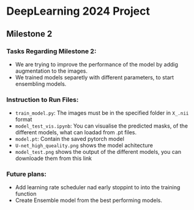 # DeepLearning 2024 Project

## Milestone 2

### Tasks Regarding Milestone 2:
- We are trying to improve the performance of the model by addig augmentation to the images.
- We trained models separetly with different parameters, to start ensembling models.

### Instruction to Run Files:
- `train_model.py`: The images must be in the specified folder in `X_.nii` format
- `model_test_vis.ipynb`: You can visualise the predicted masks, of the different models, what can loadad from .pt files.
- `model.pt`: Contain the saved pytorch model
- `U-net_high_queality.png` shows the model achitecture
- `model_test.png` shows the output of the different models, you can downloade them from this link 

### Future plans:
- Add learning rate scheduler nad early stoppint to into the training function
- Create Ensemble model from the best performing models.
